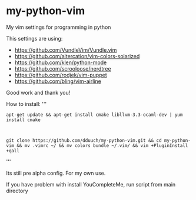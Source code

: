 # my-python-vim
My vim settings  for programming in python

This settings are using:
* https://github.com/VundleVim/Vundle.vim
* https://github.com/altercation/vim-colors-solarized
* https://github.com/klen/python-mode
* https://github.com/scrooloose/nerdtree
* https://github.com/rodjek/vim-puppet
* https://github.com/bling/vim-airline

Good work and thank you!

How to install:
'''

    apt-get update && apt-get install cmake libllvm-3.3-ocaml-dev | yum install cmake



    git clone https://github.com/dduuch/my-python-vim.git && cd my-python-vim && mv .vimrc ~/ && mv colors bundle ~/.vim/ && vim +PluginInstall +qall

'''


Its still pre alpha config.
For my own use.

If you have problem with install YouCompleteMe, run script from main directory
